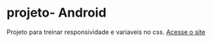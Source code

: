 # projeto- Android
 Projeto para treinar responsividade e variaveis no css.
 <a href="https://github.com/matheus-barth-correa/projeto--Android">Acesse o site </a>
